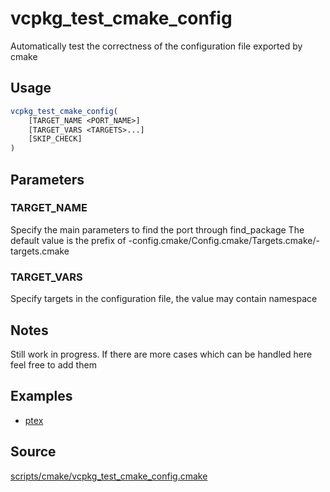 # vcpkg_test_cmake_config

Automatically test the correctness of the configuration file exported by cmake

## Usage
```cmake
vcpkg_test_cmake_config(
    [TARGET_NAME <PORT_NAME>]
    [TARGET_VARS <TARGETS>...]
    [SKIP_CHECK]
)
```

## Parameters
### TARGET_NAME
Specify the main parameters to find the port through find_package
The default value is the prefix of -config.cmake/Config.cmake/Targets.cmake/-targets.cmake

### TARGET_VARS
Specify targets in the configuration file, the value may contain namespace

## Notes
Still work in progress. If there are more cases which can be handled here feel free to add them

## Examples

* [ptex](https://github.com/Microsoft/vcpkg/blob/master/ports/ptex/portfile.cmake)

## Source
[scripts/cmake/vcpkg_test_cmake_config.cmake](https://github.com/Microsoft/vcpkg/blob/master/scripts/cmake/vcpkg_test_cmake_config.cmake)
